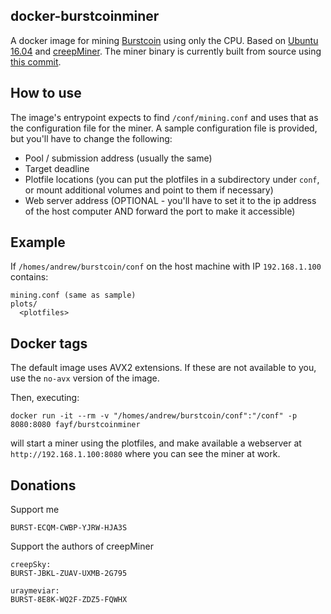 ## docker-burstcoinminer

A docker image for mining [Burstcoin](https://www.burst-team.us/) using only the CPU. Based on [Ubuntu 16.04](https://hub.docker.com/_/ubuntu/) and [creepMiner](https://github.com/Creepsky/creepMiner). The miner binary is currently built from source using [this commit](https://github.com/Creepsky/creepMiner/tree/0ea0a02bc9f7c2871660fa1ee1eacdddf4f7490c).

## How to use
The image's entrypoint expects to find `/conf/mining.conf` and uses that as the configuration file for the miner. A sample configuration file is provided, but you'll have to change the following:
* Pool / submission address (usually the same)
* Target deadline
* Plotfile locations (you can put the plotfiles in a subdirectory under `conf`, or mount additional volumes and point to them if necessary)
* Web server address (OPTIONAL - you'll have to set it to the ip address of the host computer AND forward the port to make it accessible)

## Example
If `/homes/andrew/burstcoin/conf` on the host machine with IP `192.168.1.100` contains:
```
mining.conf (same as sample)
plots/
  <plotfiles>
```

## Docker tags
The default image uses AVX2 extensions. If these are not available to you, use the `no-avx` version of the image.

Then, executing:
```
docker run -it --rm -v "/homes/andrew/burstcoin/conf":"/conf" -p 8080:8080 fayf/burstcoinminer
```
will start a miner using the plotfiles, and make available a webserver at `http://192.168.1.100:8080` where you can see the miner at work.

## Donations
Support me
```
BURST-ECQM-CWBP-YJRW-HJA3S
```

Support the authors of creepMiner
```
creepSky:
BURST-JBKL-ZUAV-UXMB-2G795

uraymeviar:
BURST-8E8K-WQ2F-ZDZ5-FQWHX
```
